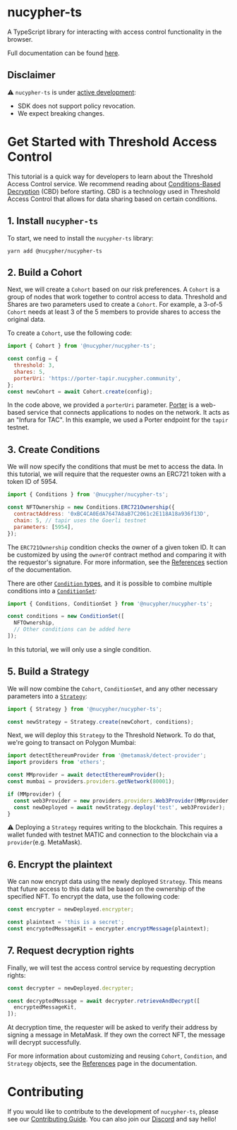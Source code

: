 # nucypher-ts

A TypeScript library for interacting with access control functionality in the browser.

Full documentation can be found [here](https://docs.threshold.network/app-development/threshold-access-control-tac).

## Disclaimer

:warning: `nucypher-ts` is under [active development](https://github.com/nucypher/nucypher-ts/pulls):

- SDK does not support policy revocation.
- We expect breaking changes.

# Get Started with Threshold Access Control

This tutorial is a quick way for developers to learn about the Threshold Access Control service. We recommend reading about [Conditions-Based Decryption](https://docs.threshold.network/fundamentals/threshold-access-control/conditions-based-decryption-cbd) (CBD) before starting. CBD is a technology used in Threshold Access Control that allows for data sharing based on certain conditions.

## 1. Install `nucypher-ts`

To start, we need to install the `nucypher-ts` library:

```
yarn add @nucypher/nucypher-ts
```

## 2. Build a Cohort

Next, we will create a `Cohort` based on our risk preferences. A `Cohort` is a group of nodes that work together to control access to data. Threshold and Shares are two parameters used to create a `Cohort`. For example, a 3-of-5 `Cohort` needs at least 3 of the 5 members to provide shares to access the original data.

To create a `Cohort`, use the following code:

```javascript
import { Cohort } from '@nucypher/nucypher-ts';

const config = {
  threshold: 3,
  shares: 5,
  porterUri: 'https://porter-tapir.nucypher.community',
};
const newCohort = await Cohort.create(config);
```

In the code above, we provided a `porterUri` parameter. [Porter](https://docs.nucypher.com/en/latest/application_development/web_development.html#porter) is a web-based service that connects applications to nodes on the network. It acts as an "Infura for TAC". In this example, we used a Porter endpoint for the `tapir` testnet.

## 3. Create Conditions

We will now specify the conditions that must be met to access the data. In this tutorial, we will require that the requester owns an ERC721 token with a token ID of 5954.

```javascript
import { Conditions } from '@nucypher/nucypher-ts';

const NFTOwnership = new Conditions.ERC721Ownership({
  contractAddress: '0xBC4CA0EdA7647A8aB7C2061c2E118A18a936f13D',
  chain: 5, // tapir uses the Goerli testnet
  parameters: [5954],
});
```

The `ERC721Ownership` condition checks the owner of a given token ID. It can be customized by using the `ownerOf` contract method and comparing it with the requestor's signature. For more information, see the [References](https://docs.threshold.network/app-development/threshold-access-control-tac/references/conditions#conditions.erc721ownership) section of the documentation.

There are other [`Condition` types](https://docs.threshold.network/app-development/threshold-access-control-tac/references/conditions), and it is possible to combine multiple conditions into a [`ConditionSet`](https://docs.threshold.network/app-development/threshold-access-control-tac/references/condition-set)_:_

```javascript
import { Conditions, ConditionSet } from '@nucypher/nucypher-ts';

const conditions = new ConditionSet([
  NFTOwnership,
  // Other conditions can be added here
]);
```

In this tutorial, we will only use a single condition.

## 5. Build a Strategy

We will now combine the `Cohort`, `ConditionSet`, and any other necessary parameters into a [`Strategy`](https://docs.threshold.network/app-development/threshold-access-control-tac/references/strategy):

```javascript
import { Strategy } from '@nucypher/nucypher-ts';

const newStrategy = Strategy.create(newCohort, conditions);
```

Next, we will deploy this `Strategy` to the Threshold Network. To do that, we're going to transact on Polygon Mumbai:

```typescript
import detectEthereumProvider from '@metamask/detect-provider';
import providers from 'ethers';

const MMprovider = await detectEthereumProvider();
const mumbai = providers.providers.getNetwork(80001);

if (MMprovider) {
  const web3Provider = new providers.providers.Web3Provider(MMprovider, mumbai);
  const newDeployed = await newStrategy.deploy('test', web3Provider);
}
```

:warning: Deploying a `Strategy` requires writing to the blockchain. This requires a wallet funded with testnet MATIC and connection to the blockchain via a `provider`(e.g. MetaMask).

## 6. Encrypt the plaintext

We can now encrypt data using the newly deployed `Strategy`. This means that future access to this data will be based on the ownership of the specified NFT. To encrypt the data, use the following code:

```javascript
const encrypter = newDeployed.encrypter;

const plaintext = 'this is a secret';
const encryptedMessageKit = encrypter.encryptMessage(plaintext);
```

## 7. Request decryption rights

Finally, we will test the access control service by requesting decryption rights:

```javascript
const decrypter = newDeployed.decrypter;

const decryptedMessage = await decrypter.retrieveAndDecrypt([
  encryptedMessageKit,
]);
```

At decryption time, the requester will be asked to verify their address by signing a message in MetaMask. If they own the correct NFT, the message will decrypt successfully.

For more information about customizing and reusing `Cohort`, `Condition`, and `Strategy` objects, see the [References](https://docs.threshold.network/app-development/threshold-access-control-tac/references) page in the documentation.

# Contributing

If you would like to contribute to the development of `nucypher-ts`, please see our [Contributing Guide](CONTRIBUTING.md). You can also join our [Discord](http://discord.gg/threshold) and say hello!
